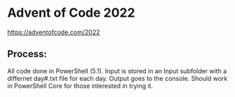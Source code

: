# Advent of Code 2022
https://adventofcode.com/2022

## Process:
All code done in PowerShell (5.1).
Input is stored in an Input subfolder with a differnet day#.txt file for each day.
Output goes to the console.
Should work in PowerShell Core for those interested in trying it.